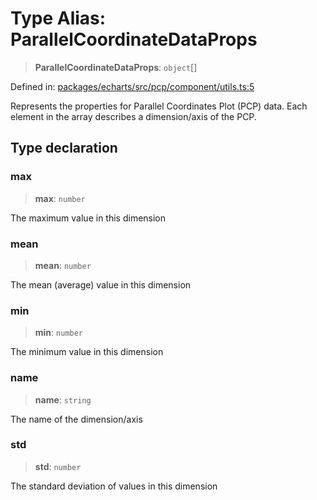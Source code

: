 # Type Alias: ParallelCoordinateDataProps

> **ParallelCoordinateDataProps**: `object`[]

Defined in: [packages/echarts/src/pcp/component/utils.ts:5](https://github.com/GeoDaCenter/openassistant/blob/0c688d870b87d67f5ae44bc9413af48292a3320a/packages/echarts/src/pcp/component/utils.ts#L5)

Represents the properties for Parallel Coordinates Plot (PCP) data.
Each element in the array describes a dimension/axis of the PCP.

## Type declaration

### max

> **max**: `number`

The maximum value in this dimension

### mean

> **mean**: `number`

The mean (average) value in this dimension

### min

> **min**: `number`

The minimum value in this dimension

### name

> **name**: `string`

The name of the dimension/axis

### std

> **std**: `number`

The standard deviation of values in this dimension
